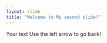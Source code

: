 ```yaml
---
layout: slide
title: "Welcome to My second slide!"
---
```

Your text
Use the left arrow to go back!
